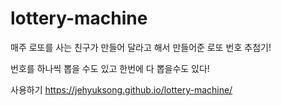 # lottery-machine
매주 로또를 사는 친구가 만들어 달라고 해서 만들어준 로또 번호 추첨기!

번호를 하나씩 뽑을 수도 있고 한번에 다 뽑을수도 있다!

사용하기
https://jehyuksong.github.io/lottery-machine/
